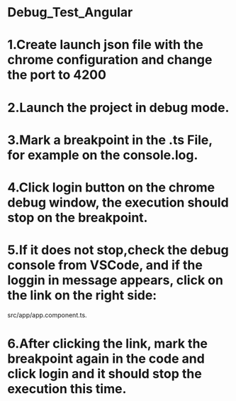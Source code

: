 # Debug_Test_Angular

# 1.Create launch json file with the chrome configuration and change the port to 4200

# 2.Launch the project in debug mode.

# 3.Mark a breakpoint in  the .ts File, for example on the console.log.

# 4.Click login button on the chrome debug window, the execution should stop on the breakpoint.

# 5.If it does not stop,check the debug console from VSCode, and if the loggin in message appears, click on the link on the right side: 
src/app/app.component.ts.

# 6.After clicking the link, mark the breakpoint again in the code and click login and it should stop the execution this time.

